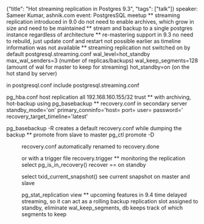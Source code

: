 {"title": "Hot streaming replication in Postgres 9.3", "tags": ["talk"]}
speaker: Sameer Kumar, ashnik.com
event: PostgresSQL meetup
** streaming replication introduced in 9.0
do not need to enable archives, which grow in size and need to be maintained
** stream and backup to a single postgres instance
regardless of architecture
** re-mastering support in 9.3
no need to rebuild, just update conf and restart
not possible earlier as timeline information was not available
** streaming replication not switched on by default
postgresql.streaming.conf
wal_level=hot_standby
max_wal_senders=3 (number of replicas/backups)
wal_keep_segments=128 (amount of wal for master to keep for streaming)
hot_standby=on (on the hot stand by server)

in postgresql.conf
include postgresql.streaming.conf

pg_hba.conf
host replication all 192.168.160.155/32 trust
** with archiving, hot-backup using pg_basebackup
** recovery.conf in secondary server
standby_mode='on'
primary_conninfo='host=<ip> port=<port> user=<user> password=<password>'
recovery_target_timeline='latest'

pg_basebackup -R creates a default recovery.conf while dumping the backup
** promote from slave to master
pg_ctl promote -D <dir>
recovery.conf automatically renamed to recovery.done

or with a trigger file recovery.trigger
** monitoring the replication
select pg_is_in_recovery()
recover == on standby

select txid_current_snapshot()
see current snapshot on master and slave

pg_stat_replication view
** upcoming features in 9.4
time delayed streaming, so it can act as a rolling backup
replication slot assigned to standby, eliminate wal_keep_segments, db keeps track of which segments to keep
